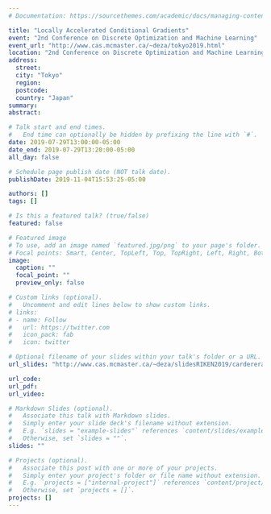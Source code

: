 ```yaml
---
# Documentation: https://sourcethemes.com/academic/docs/managing-content/

title: "Locally Accelerated Conditional Gradients"
event: "2nd Conference on Discrete Optimization and Machine Learning"
event_url: "http://www.cas.mcmaster.ca/~deza/tokyo2019.html"
location: "2nd Conference on Discrete Optimization and Machine Learning"
address:
  street:
  city: "Tokyo"
  region:
  postcode:
  country: "Japan"
summary:
abstract:

# Talk start and end times.
#   End time can optionally be hidden by prefixing the line with `#`.
date: 2019-07-29T13:00:00-05:00
date_end: 2019-07-29T13:20:00-05:00
all_day: false

# Schedule page publish date (NOT talk date).
publishDate: 2019-11-04T15:53:25-05:00

authors: []
tags: []

# Is this a featured talk? (true/false)
featured: false

# Featured image
# To use, add an image named `featured.jpg/png` to your page's folder. 
# Focal points: Smart, Center, TopLeft, Top, TopRight, Left, Right, BottomLeft, Bottom, BottomRight.
image:
  caption: ""
  focal_point: ""
  preview_only: false

# Custom links (optional).
#   Uncomment and edit lines below to show custom links.
# links:
# - name: Follow
#   url: https://twitter.com
#   icon_pack: fab
#   icon: twitter

# Optional filename of your slides within your talk's folder or a URL.
url_slides: "http://www.cas.mcmaster.ca/~deza/slidesRIKEN2019/carderera.pdf"

url_code:
url_pdf:
url_video:

# Markdown Slides (optional).
#   Associate this talk with Markdown slides.
#   Simply enter your slide deck's filename without extension.
#   E.g. `slides = "example-slides"` references `content/slides/example-slides.md`.
#   Otherwise, set `slides = ""`.
slides: ""

# Projects (optional).
#   Associate this post with one or more of your projects.
#   Simply enter your project's folder or file name without extension.
#   E.g. `projects = ["internal-project"]` references `content/project/deep-learning/index.md`.
#   Otherwise, set `projects = []`.
projects: []
---
```

